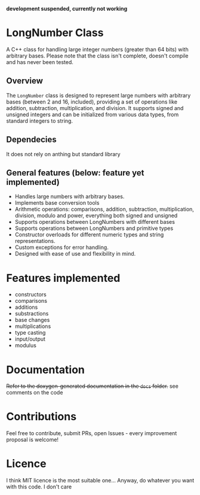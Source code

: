 **development suspended, currently not working**
# LongNumber Class

A C++ class for handling large integer numbers (greater than 64 bits) with arbitrary bases. Please note that the class isn't complete, doesn't compile and has never been tested.

## Overview

The `LongNumber` class is designed to represent large numbers with arbitrary bases (between 2 and 16, included), providing a set of operations like addition, subtraction, multiplication, and division. It supports signed and unsigned integers and can be initialized from various data types, from standard integers to string.

## Dependecies

It does not rely on anthing but standard library 

## General features (below: feature yet implemented)

- Handles large numbers with arbitrary bases.
- Implements base conversion tools
- Arithmetic operations: comparisons, addition, subtraction, multiplication, division, modulo and power, everything both signed and unsigned
- Supports operations between LongNumbers with different bases
- Supports operations between LongNumbers and primitive types
- Constructor overloads for different numeric types and string representations.
- Custom exceptions for error handling.
- Designed with ease of use and flexibility in mind.


# Features implemented

- constructors
- comparisons
- additions
- substractions
- base changes
- multiplications
- type casting
- input/output
- modulus

# Documentation
~~Refer to the doxygen-generated documentation in the `docs` folder.~~
see comments on the code

# Contributions
Feel free to contribute, submit PRs, open Issues - every improvement proposal is welcome!

# Licence
I think MIT licence is the most suitable one... Anyway, do whatever you want with this code. I don't care

